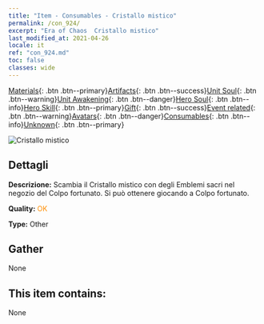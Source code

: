 ```yaml
---
title: "Item - Consumables - Cristallo mistico"
permalink: /con_924/
excerpt: "Era of Chaos  Cristallo mistico"
last_modified_at: 2021-04-26
locale: it
ref: "con_924.md"
toc: false
classes: wide
---
```

 [Materials](/ItemsIT/){: .btn .btn--primary}[Artifacts](/ItemsIT/Artifacts/){: .btn .btn--success}[Unit Soul](/ItemsIT/UnitSoul/){: .btn .btn--warning}[Unit Awakening](/ItemsIT/UnitAwakening/){: .btn .btn--danger}[Hero Soul](/ItemsIT/HeroSoul/){: .btn .btn--info}[Hero Skill](/ItemsIT/HeroSkill/){: .btn .btn--primary}[Gift](/ItemsIT/Gift/){: .btn .btn--success}[Event related](/ItemsIT/Events/){: .btn .btn--warning}[Avatars](/ItemsIT/Avatars/){: .btn .btn--danger}[Consumables](/ItemsIT/Consumables/){: .btn .btn--info}[Unknown](/ItemsIT/Unknown/){: .btn .btn--primary}

 ![Cristallo mistico](/images/t/i_40012.png)

## Dettagli
 **Descrizione:** Scambia il Cristallo mistico con degli Emblemi sacri nel negozio del Colpo fortunato. Si può ottenere giocando a Colpo fortunato.

 **Quality:** <span style="color: #FF8C00">OK</span>

 **Type:** Other

## Gather

  None

## This item contains:

  None

